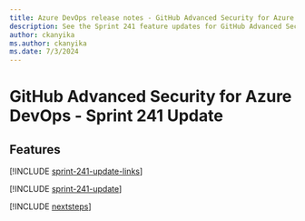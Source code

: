 ```yaml
---
title: Azure DevOps release notes - GitHub Advanced Security for Azure DevOps 241 Update
description: See the Sprint 241 feature updates for GitHub Advanced Security for Azure DevOps, including next steps.
author: ckanyika
ms.author: ckanyika
ms.date: 7/3/2024
---
```


# GitHub Advanced Security for Azure DevOps - Sprint 241 Update

## Features

[!INCLUDE [sprint-241-update-links](../includes/ghazdo/sprint-241-update-links.md)]

[!INCLUDE [sprint-241-update](../includes/ghazdo/sprint-241-update.md)]

[!INCLUDE [nextsteps](../includes/nextsteps.md)]
